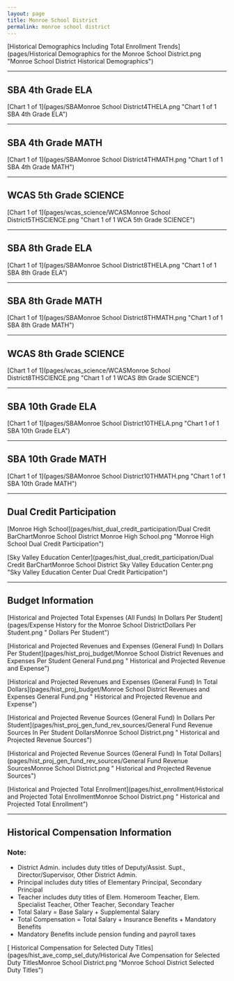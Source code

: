 ```yaml
---
layout: page
title: Monroe School District
permalink: monroe school district
---
```



[Historical Demographics Including Total Enrollment Trends](pages/Historical Demographics for the Monroe School District.png "Monroe School District Historical Demographics")

___

## SBA 4th Grade ELA

[Chart 1 of 1](pages/SBAMonroe School District4THELA.png "Chart 1 of 1 SBA 4th Grade ELA")


___

## SBA 4th Grade MATH

[Chart 1 of 1](pages/SBAMonroe School District4THMATH.png "Chart 1 of 1 SBA 4th Grade MATH")


___

## WCAS 5th Grade SCIENCE

[Chart 1 of 1](pages/wcas_science/WCASMonroe School District5THSCIENCE.png "Chart 1 of 1 WCA 5th Grade SCIENCE")


___

## SBA 8th Grade ELA

[Chart 1 of 1](pages/SBAMonroe School District8THELA.png "Chart 1 of 1 SBA 8th Grade ELA")


___

## SBA 8th Grade MATH

[Chart 1 of 1](pages/SBAMonroe School District8THMATH.png "Chart 1 of 1 SBA 8th Grade MATH")


___

## WCAS 8th Grade SCIENCE

[Chart 1 of 1](pages/wcas_science/WCASMonroe School District8THSCIENCE.png "Chart 1 of 1 WCAS 8th Grade SCIENCE")


___

## SBA 10th Grade ELA

[Chart 1 of 1](pages/SBAMonroe School District10THELA.png "Chart 1 of 1 SBA 10th Grade ELA")


___

## SBA 10th Grade MATH

[Chart 1 of 1](pages/SBAMonroe School District10THMATH.png "Chart 1 of 1 SBA 10th Grade MATH")


___

## Dual Credit Participation

[Monroe High School](pages/hist_dual_credit_participation/Dual Credit BarChartMonroe School District Monroe High School.png "Monroe High School Dual Credit Participation")

[Sky Valley Education Center](pages/hist_dual_credit_participation/Dual Credit BarChartMonroe School District Sky Valley Education Center.png "Sky Valley Education Center Dual Credit Participation")


___

## Budget Information

[Historical and Projected Total Expenses (All Funds) In Dollars Per Student](pages/Expense History for the Monroe School DistrictDollars Per Student.png " Dollars Per Student")

[Historical and Projected Revenues and Expenses (General Fund) In Dollars Per Student](pages/hist_proj_budget/Monroe School District Revenues and Expenses Per Student General Fund.png " Historical and Projected Revenue and Expense")

[Historical and Projected Revenues and Expenses (General Fund) In Total Dollars](pages/hist_proj_budget/Monroe School District Revenues and Expenses General Fund.png " Historical and Projected Revenue and Expense")

[Historical and Projected Revenue Sources (General Fund) In Dollars Per Student](pages/hist_proj_gen_fund_rev_sources/General Fund Revenue Sources In Per Student DollarsMonroe School District.png " Historical and Projected Revenue Sources")

[Historical and Projected Revenue Sources (General Fund) In Total Dollars](pages/hist_proj_gen_fund_rev_sources/General Fund Revenue SourcesMonroe School District.png " Historical and Projected Revenue Sources")

[Historical and Projected Total Enrollment](pages/hist_enrollment/Historical and Projected Total EnrollmentMonroe School District.png " Historical and Projected Total Enrollment")


___

## Historical Compensation Information
### Note:
- District Admin. includes duty titles of Deputy/Assist. Supt., Director/Supervisor, Other District Admin.
- Principal includes duty titles of Elementary Principal, Secondary Principal
- Teacher includes duty titles of Elem. Homeroom Teacher, Elem. Specialist Teacher, Other Teacher, Secondary Teacher
- Total Salary = Base Salary + Supplemental Salary
- Total Compensation = Total Salary + Insurance Benefits + Mandatory Benefits
- Mandatory Benefits include pension funding and payroll taxes

[ Historical Compensation for Selected Duty Titles](pages/hist_ave_comp_sel_duty/Historical Ave Compensation for Selected Duty TitlesMonroe School District.png "Monroe School District Selected Duty Titles")

